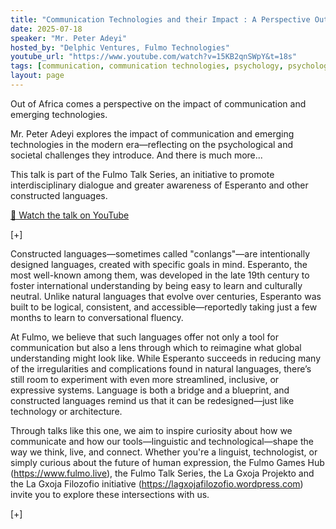 ```yaml
---
title: "Communication Technologies and their Impact : A Perspective Out of Africa"
date: 2025-07-18
speaker: "Mr. Peter Adeyi"
hosted_by: "Delphic Ventures, Fulmo Technologies"
youtube_url: "https://www.youtube.com/watch?v=15KB2qnSWpY&t=18s"
tags: [communication, communication technologies, psychology, psychological issues, fulmo]
layout: page
---
```


Out of Africa comes a perspective on the impact of communication and emerging technologies.

Mr. Peter Adeyi explores the impact of communication and emerging technologies in the modern era—reflecting on the psychological and societal challenges they introduce. And there is much more...

This talk is part of the Fulmo Talk Series, an initiative to promote interdisciplinary dialogue and greater awareness of Esperanto and other constructed languages.

[🎥 Watch the talk on YouTube](https://www.youtube.com/watch?v=15KB2qnSWpY&t=18s)

[+]

Constructed languages—sometimes called "conlangs"—are intentionally designed languages, created with specific goals in mind. Esperanto, the most well-known among them, was developed in the late 19th century to foster international understanding by being easy to learn and culturally neutral. Unlike natural languages that evolve over centuries, Esperanto was built to be logical, consistent, and accessible—reportedly taking just a few months to learn to conversational fluency.

At Fulmo, we believe that such languages offer not only a tool for communication but also a lens through which to reimagine what global understanding might look like. While Esperanto succeeds in reducing many of the irregularities and complications found in natural languages, there’s still room to experiment with even more streamlined, inclusive, or expressive systems. Language is both a bridge and a blueprint, and constructed languages remind us that it can be redesigned—just like technology or architecture.

Through talks like this one, we aim to inspire curiosity about how we communicate and how our tools—linguistic and technological—shape the way we think, live, and connect. Whether you're a linguist, technologist, or simply curious about the future of human expression, the Fulmo Games Hub (https://www.fulmo.live), the Fulmo Talk Series, the La Gxoja Projekto and the La Gxoja Filozofio initiative (https://lagxojafilozofio.wordpress.com) invite you to explore these intersections with us.

[+]
